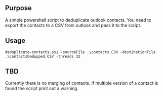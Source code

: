 ## Purpose
A simple powershell script to deduplicate outlook contacts. You need to export the contacts to a CSV from outlook and pass it to the script.

## Usage
`deduplicate-contacts.ps1 -sourceFile .\contacts.CSV -destinationFile .\contactsDedupped.CSV -threads 32`

## TBD
Currently there is no merging of contacts. If multiple version of a contact is found the script print out a warning.
